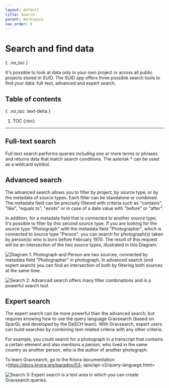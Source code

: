 ```yaml
---
layout: default
title: Search
parent: Workspace
nav_order: 0
---
```


# Search and find data
{: .no_toc }

It's possible to look at data only in your own project or across all public projects stored in SUID. The SUID app offers three possible search tools to find your data: full-text, advanced and expert search.

## Table of contents
{: .no_toc .text-delta }

1. TOC
{:toc}

---

## Full-text search

Full-text search performs queries including one or more terms or phrases and returns data that match search conditions. The asterisk * can be used as a wildcard symbol.

<!-- ![Search 1: Simple full-text search with a selection to filter by project.](/assets/images/search-fulltext.png) -->

## Advanced search

The advanced search allows you to filter by project, by source type, or by the metadata of source types. Each filter can be standalone or combined. The metadata field can be precisely filtered with criteria such as "contains", "like", "equals to", "exists" or in case of a date value with "before" or "after".

In addition, for a metadata field that is connected to another source type, it's possible to filter by this second source type. If you are looking for the source type "Photograph" with the metadata field "Photographer", which is connected to source type "Person", you can search for photograph(s) taken by person(s) who is born before February 1970. The result of this request will be an intersection of the two source types, illustrated in this Diagram.

![Diagram 1: Photograph and Person are two sources, connected by metadata field "Photographer" in photograph. In advanced search (and expert search) you can find an intersection of both by filtering both sources at the same time.](/assets/images/search-advanced-diagram.png)

![Search 2: Advanced search offers many filter combinations and is a powerful search tool.](/assets/images/search-advanced.png)

## Expert search

The expert search can be more powerful than the advanced search, but requires knowing how to use the query language Gravsearch (based on SparQL and developed by the DaSCH team). With Gravsearch, expert users can build searches by combining text-related criteria with any other criteria.

For example, you could search for a photograph in a transcript that contains a certain element and also mentions a person, who lived in the same country as another person, who is the author of another photograph.

To learn Gravsearch, go to the Knora documentation: <https://docs.knora.org/paradox/03- apis/api-v2/query-language.html>

![Search 3: Expert search is a text area in which you can create Gravsearch queries.](/assets/images/search-expert-gravsearch.png)


